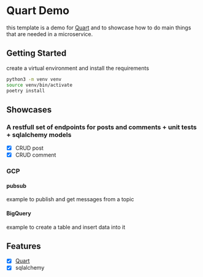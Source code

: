 # Quart Demo

this template is a demo for [Quart](https://gitlab.com/pgjones/quart) and to showcase
how to do main things that are needed in a microservice.

## Getting Started
create a virtual environment and install the requirements
```bash
python3 -m venv venv
source venv/bin/activate
poetry install
```

## Showcases
### A restfull set of endpoints for posts and comments + unit tests + sqlalchemy models
- [x] CRUD post
- [x] CRUD comment

### GCP

#### pubsub 
example to publish and get messages from a topic

#### BigQuery
example to create a table and insert data into it





## Features

- [x] [Quart](https://gitlab.com/pgjones/quart)
- [x] sqlalchemy
